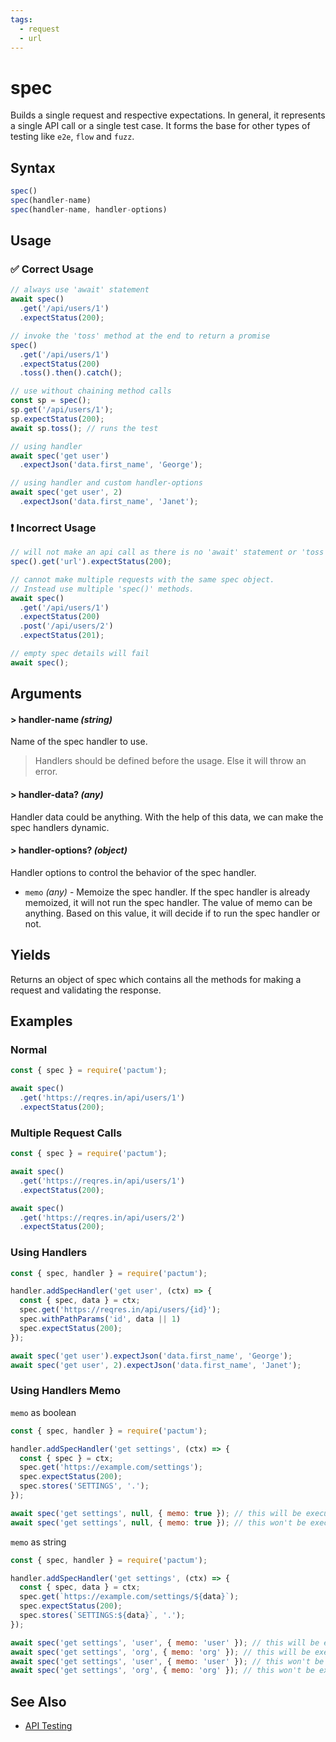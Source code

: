 ```yaml
---
tags:
  - request
  - url
---
```


# spec

Builds a single request and respective expectations. In general, it represents a single API call or a single test case. It forms the base for other types of testing like `e2e`, `flow` and `fuzz`.

## Syntax

```js
spec()
spec(handler-name)
spec(handler-name, handler-options)
```

## Usage

### ✅  Correct Usage

```js
// always use 'await' statement
await spec()
  .get('/api/users/1')
  .expectStatus(200);
```

```js
// invoke the 'toss' method at the end to return a promise
spec()
  .get('/api/users/1')
  .expectStatus(200)
  .toss().then().catch();
```

```js
// use without chaining method calls
const sp = spec();
sp.get('/api/users/1');
sp.expectStatus(200);
await sp.toss(); // runs the test
```

```js
// using handler
await spec('get user')
  .expectJson('data.first_name', 'George');
```

```js
// using handler and custom handler-options
await spec('get user', 2)
  .expectJson('data.first_name', 'Janet');
```

### ❗ Incorrect Usage

```js
// will not make an api call as there is no 'await' statement or 'toss' method
spec().get('url').expectStatus(200);
```

```js
// cannot make multiple requests with the same spec object.
// Instead use multiple 'spec()' methods.
await spec()
  .get('/api/users/1')
  .expectStatus(200)
  .post('/api/users/2')
  .expectStatus(201);
```

```js
// empty spec details will fail
await spec();
```

## Arguments

#### > handler-name *(string)*

Name of the spec handler to use.

> Handlers should be defined before the usage. Else it will throw an error.

#### > handler-data? *(any)*

Handler data could be anything. With the help of this data, we can make the spec handlers dynamic.

#### > handler-options? *(object)*

Handler options to control the behavior of the spec handler.

- `memo` *(any)* - Memoize the spec handler. If the spec handler is already memoized, it will not run the spec handler. The value of memo can be anything. Based on this value, it will decide if to run the spec handler or not.


## Yields

Returns an object of spec which contains all the methods for making a request and validating the response.

## Examples

### Normal

```js
const { spec } = require('pactum');

await spec()
  .get('https://reqres.in/api/users/1')
  .expectStatus(200);
```

### Multiple Request Calls

```js
const { spec } = require('pactum');

await spec()
  .get('https://reqres.in/api/users/1')
  .expectStatus(200);

await spec()
  .get('https://reqres.in/api/users/2')
  .expectStatus(200);
```

### Using Handlers

```js
const { spec, handler } = require('pactum');

handler.addSpecHandler('get user', (ctx) => {
  const { spec, data } = ctx;
  spec.get('https://reqres.in/api/users/{id}');
  spec.withPathParams('id', data || 1)
  spec.expectStatus(200);
});

await spec('get user').expectJson('data.first_name', 'George');
await spec('get user', 2).expectJson('data.first_name', 'Janet');
```

### Using Handlers Memo

`memo` as boolean

```js
const { spec, handler } = require('pactum');

handler.addSpecHandler('get settings', (ctx) => {
  const { spec } = ctx;
  spec.get('https://example.com/settings');
  spec.expectStatus(200);
  spec.stores('SETTINGS', '.');
});

await spec('get settings', null, { memo: true }); // this will be executed
await spec('get settings', null, { memo: true }); // this won't be executed
```

`memo` as string

```js
const { spec, handler } = require('pactum');

handler.addSpecHandler('get settings', (ctx) => {
  const { spec, data } = ctx;
  spec.get(`https://example.com/settings/${data}`);
  spec.expectStatus(200);
  spec.stores(`SETTINGS:${data}`, '.');
});

await spec('get settings', 'user', { memo: 'user' }); // this will be executed
await spec('get settings', 'org', { memo: 'org' }); // this will be executed
await spec('get settings', 'user', { memo: 'user' }); // this won't be executed
await spec('get settings', 'org', { memo: 'org' }); // this won't be executed
```

## See Also

- [API Testing](/guides/api-testing)